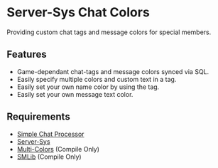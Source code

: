 # Server-Sys Chat Colors

Providing custom chat tags and message colors for special members.

## Features
* Game-dependant chat-tags and message colors synced via SQL.
* Easily specify multiple colors and custom text in a tag.
* Easily set your own name color by using the tag.
* Easily set your own message text color.

## Requirements
* [Simple Chat Processor](https://forums.alliedmods.net/showthread.php?p=1820365)
* [Server-Sys](https://github.com/whocodes/serversys/)
* [Multi-Colors](https://github.com/Bara20/Multi-Colors/) (Compile Only)
* [SMLib](https://github.com/bcserv/smlib/) (Compile Only)

